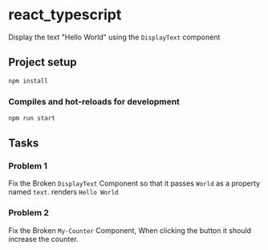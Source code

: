 # react_typescript

Display the text "Hello World" using the `DisplayText` component

## Project setup

```bash
npm install
```

### Compiles and hot-reloads for development

```bash
npm run start
```

## Tasks

### Problem 1

 Fix the Broken `DisplayText` Component so that it passes `World` as a property named `text`. renders ```Hello World```

### Problem 2

 Fix the Broken `My-Counter` Component, When clicking the button it should increase the counter.
